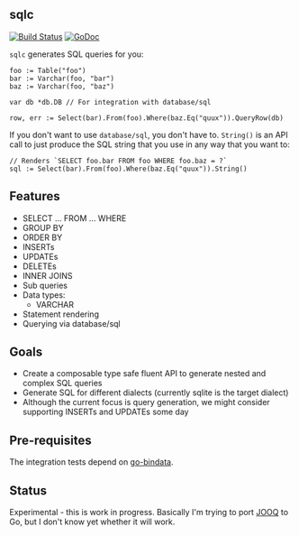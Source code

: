sqlc
----

[![Build Status](https://travis-ci.org/relops/sqlc.png?branch=master)](https://travis-ci.org/relops/sqlc)
[![GoDoc](http://godoc.org/_?status.png)](http://godoc.org/github.com/relops/sqlc)

`sqlc` generates SQL queries for you:
	
	foo := Table("foo")
	bar := Varchar(foo, "bar")
	baz := Varchar(foo, "baz")

	var db *db.DB // For integration with database/sql

	row, err := Select(bar).From(foo).Where(baz.Eq("quux")).QueryRow(db)

If you don't want to use `database/sql`, you don't have to. `String()` is an API call to just produce the SQL string that you use in any way that you want to:

	// Renders `SELECT foo.bar FROM foo WHERE foo.baz = ?`
	sql := Select(bar).From(foo).Where(baz.Eq("quux")).String()

Features
--------

* SELECT ... FROM ... WHERE
* GROUP BY
* ORDER BY
* INSERTs
* UPDATEs
* DELETEs
* INNER JOINS
* Sub queries
* Data types:
  * VARCHAR
* Statement rendering
* Querying via database/sql

Goals
-----

* Create a composable type safe fluent API to generate nested and complex SQL queries
* Generate SQL for different dialects (currently sqlite is the target dialect)
* Although the current focus is query generation, we might consider supporting INSERTs and UPDATEs some day 


Pre-requisites
--------------

The integration tests depend on [go-bindata](https://github.com/jteeuwen/go-bindata).

Status
------

Experimental - this is work in progress. Basically I'm trying to port [JOOQ][] to Go, but I don't know yet whether it will work.

[jooq]: http://jooq.org